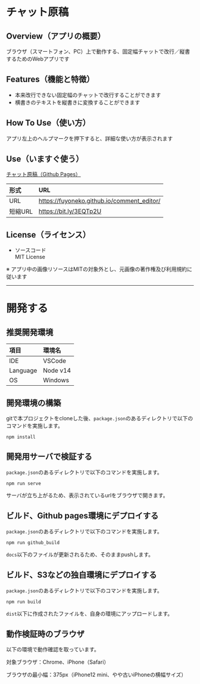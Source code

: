 # チャット原稿

## Overview（アプリの概要）

ブラウザ（スマートフォン、PC）上で動作する、固定幅チャットで改行／縦書するためのWebアプリです

## Features（機能と特徴）

- 本来改行できない固定幅のチャットで改行することができます
- 横書きのテキストを縦書きに変換することができます

## How To Use（使い方）

アプリ左上のヘルプマークを押下すると、詳細な使い方が表示されます

## Use（いますぐ使う）

[チャット原稿（Github Pages）](https://fuyoneko.github.io/comment_editor/)

|形式|URL|
|:--|:--|
|URL| https://fuyoneko.github.io/comment_editor/ |
|短縮URL| https://bit.ly/3EQTp2U |

## License（ライセンス）

- ソースコード  
MIT License

※ アプリ中の画像リソースはMITの対象外とし、元画像の著作権及び利用規約に従います

----------------------------------------

# 開発する

## 推奨開発環境

|項目|環境名|
|:--|:--|
|IDE|VSCode|
|Language|Node v14|
|OS|Windows|

## 開発環境の構築

gitで本プロジェクトをcloneした後、`package.json`のあるディレクトリで以下のコマンドを実施します。

```
npm install
```

## 開発用サーバで検証する

`package.json`のあるディレクトリで以下のコマンドを実施します。

```
npm run serve
```

サーバが立ち上がるため、表示されているurlをブラウザで開きます。

## ビルド、Github pages環境にデプロイする

`package.json`のあるディレクトリで以下のコマンドを実施します。

```
npm run github_build
```

`docs`以下のファイルが更新されるため、そのままpushします。

## ビルド、S3などの独自環境にデプロイする

`package.json`のあるディレクトリで以下のコマンドを実施します。

```
npm run build
```

`dist`以下に作成されたファイルを、自身の環境にアップロードします。

## 動作検証時のブラウザ

以下の環境で動作確認を取っています。

対象ブラウザ：Chrome、iPhone（Safari）

ブラウザの最小幅：375px（iPhone12 mini、やや古いiPhoneの横幅サイズ）

